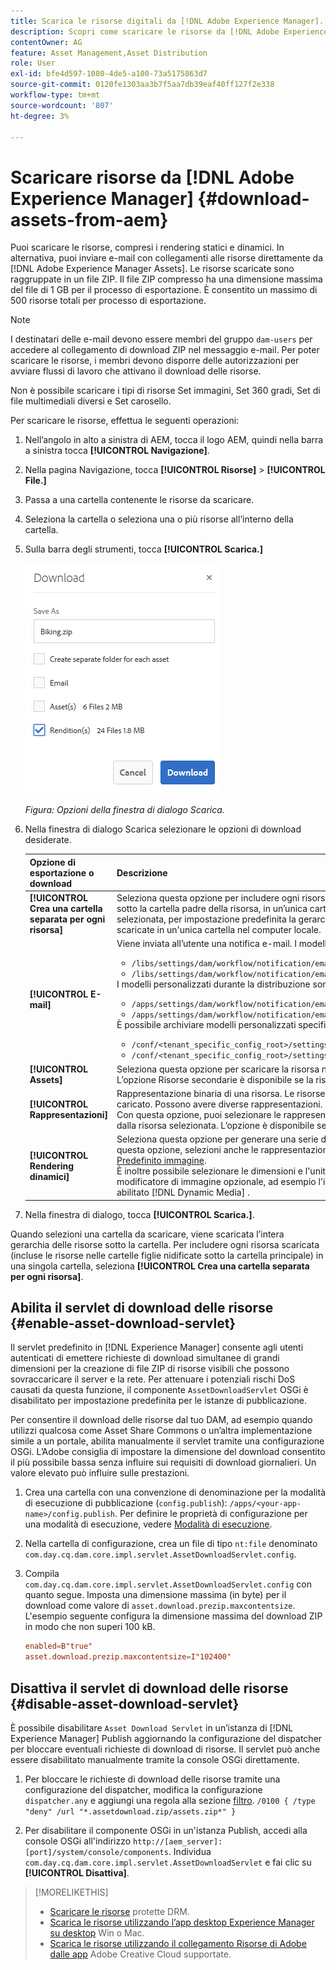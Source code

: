 ```yaml
---
title: Scarica le risorse digitali da [!DNL Adobe Experience Manager].
description: Scopri come scaricare le risorse da [!DNL Adobe Experience Manager] e abilitare o disabilitare la funzionalità di download.
contentOwner: AG
feature: Asset Management,Asset Distribution
role: User
exl-id: bfe4d597-1080-4de5-a100-73a5175863d7
source-git-commit: 0120fe1303aa3b7f5aa7db39eaf40ff127f2e338
workflow-type: tm+mt
source-wordcount: '807'
ht-degree: 3%

---
```


# Scaricare risorse da [!DNL Adobe Experience Manager] {#download-assets-from-aem}

Puoi scaricare le risorse, compresi i rendering statici e dinamici. In alternativa, puoi inviare e-mail con collegamenti alle risorse direttamente da [!DNL Adobe Experience Manager Assets]. Le risorse scaricate sono raggruppate in un file ZIP. Il file ZIP compresso ha una dimensione massima del file di 1 GB per il processo di esportazione. È consentito un massimo di 500 risorse totali per processo di esportazione.

>[!NOTE]
>
>I destinatari delle e-mail devono essere membri del gruppo `dam-users` per accedere al collegamento di download ZIP nel messaggio e-mail. Per poter scaricare le risorse, i membri devono disporre delle autorizzazioni per avviare flussi di lavoro che attivano il download delle risorse.

Non è possibile scaricare i tipi di risorse Set immagini, Set 360 gradi, Set di file multimediali diversi e Set carosello.

Per scaricare le risorse, effettua le seguenti operazioni:

1. Nell’angolo in alto a sinistra di AEM, tocca il logo AEM, quindi nella barra a sinistra tocca **[!UICONTROL Navigazione]**.
1. Nella pagina Navigazione, tocca **[!UICONTROL Risorse]** > **[!UICONTROL File.]**
1. Passa a una cartella contenente le risorse da scaricare.
1. Seleziona la cartella o seleziona una o più risorse all’interno della cartella.
1. Sulla barra degli strumenti, tocca **[!UICONTROL Scarica.]**

   ![Opzioni disponibili durante il download delle risorse da Experience Manager Assets](/help/assets/assets/asset_download_dialog.png)

   *Figura: Opzioni della finestra di dialogo Scarica.*

1. Nella finestra di dialogo Scarica selezionare le opzioni di download desiderate.

   | Opzione di esportazione o download | Descrizione |
   |---|---|
   | **[!UICONTROL Crea una cartella separata per ogni risorsa]** | Seleziona questa opzione per includere ogni risorsa scaricata, incluse le risorse in cartelle secondarie nidificate sotto la cartella padre della risorsa, in un’unica cartella sul computer locale. Quando questa opzione non è selezionata, per impostazione predefinita la gerarchia delle cartelle viene ignorata e tutte le risorse vengono scaricate in un&#39;unica cartella nel computer locale. |
   | **[!UICONTROL E-mail]** | Viene inviata all’utente una notifica e-mail. I modelli e-mail standard sono disponibili nelle seguenti posizioni:<ul><li>`/libs/settings/dam/workflow/notification/email/downloadasset`.</li><li>`/libs/settings/dam/workflow/notification/email/transientworkflowcompleted`.</li></ul> I modelli personalizzati durante la distribuzione sono disponibili nelle seguenti posizioni: <ul><li>`/apps/settings/dam/workflow/notification/email/downloadasset`.</li><li>`/apps/settings/dam/workflow/notification/email/transientworkflowcompleted`.</li></ul>È possibile archiviare modelli personalizzati specifici per il tenant nelle seguenti posizioni:<ul><li>`/conf/<tenant_specific_config_root>/settings/dam/workflow/notification/email/downloadasset`.</li><li>`/conf/<tenant_specific_config_root>/settings/dam/workflow/notification/email/transientworkflowcompleted`.</li></ul> |
   | **[!UICONTROL Assets]** | Seleziona questa opzione per scaricare la risorsa nel modulo originale senza rendering.<br>L’opzione Risorse secondarie è disponibile se la risorsa originale include risorse secondarie. |
   | **[!UICONTROL Rappresentazioni]** | Rappresentazione binaria di una risorsa. Le risorse hanno una rappresentazione principale, ossia quella del file caricato. Possono avere diverse rappresentazioni. <br> Con questa opzione, puoi selezionare le rappresentazioni da scaricare. Le rappresentazioni disponibili dipendono dalla risorsa selezionata. L’opzione è disponibile se la risorsa dispone di rendering. |
   | **[!UICONTROL Rendering dinamici]** | Seleziona questa opzione per generare una serie di rappresentazioni alternative in tempo reale. Quando selezioni questa opzione, selezioni anche le rappresentazioni che desideri creare dinamicamente selezionando dall&#39;elenco [Predefinito immagine](image-presets.md). <br>È inoltre possibile selezionare le dimensioni e l&#39;unità di misura, il formato, lo spazio colore, la risoluzione e qualsiasi modificatore di immagine opzionale, ad esempio l&#39;inversione dell&#39;immagine. L’opzione è disponibile solo se è stato abilitato [!DNL Dynamic Media] . |

1. Nella finestra di dialogo, tocca **[!UICONTROL Scarica.]**.

Quando selezioni una cartella da scaricare, viene scaricata l’intera gerarchia delle risorse sotto la cartella. Per includere ogni risorsa scaricata (incluse le risorse nelle cartelle figlie nidificate sotto la cartella principale) in una singola cartella, seleziona **[!UICONTROL Crea una cartella separata per ogni risorsa]**.

## Abilita il servlet di download delle risorse {#enable-asset-download-servlet}

Il servlet predefinito in [!DNL Experience Manager] consente agli utenti autenticati di emettere richieste di download simultanee di grandi dimensioni per la creazione di file ZIP di risorse visibili che possono sovraccaricare il server e la rete. Per attenuare i potenziali rischi DoS causati da questa funzione, il componente `AssetDownloadServlet` OSGi è disabilitato per impostazione predefinita per le istanze di pubblicazione.

Per consentire il download delle risorse dal tuo DAM, ad esempio quando utilizzi qualcosa come Asset Share Commons o un’altra implementazione simile a un portale, abilita manualmente il servlet tramite una configurazione OSGi. L’Adobe consiglia di impostare la dimensione del download consentito il più possibile bassa senza influire sui requisiti di download giornalieri. Un valore elevato può influire sulle prestazioni.

1. Crea una cartella con una convenzione di denominazione per la modalità di esecuzione di pubblicazione (`config.publish`): `/apps/<your-app-name>/config.publish`. Per definire le proprietà di configurazione per una modalità di esecuzione, vedere [Modalità di esecuzione](/help/sites-deploying/configure-runmodes.md#defining-configuration-properties-for-a-run-mode).
1. Nella cartella di configurazione, crea un file di tipo `nt:file` denominato `com.day.cq.dam.core.impl.servlet.AssetDownloadServlet.config`.
1. Compila `com.day.cq.dam.core.impl.servlet.AssetDownloadServlet.config` con quanto segue. Imposta una dimensione massima (in byte) per il download come valore di `asset.download.prezip.maxcontentsize`. L&#39;esempio seguente configura la dimensione massima del download ZIP in modo che non superi 100 kB.

   ```conf
   enabled=B"true"
   asset.download.prezip.maxcontentsize=I"102400"
   ```

## Disattiva il servlet di download delle risorse {#disable-asset-download-servlet}

È possibile disabilitare `Asset Download Servlet` in un’istanza di [!DNL Experience Manager] Publish aggiornando la configurazione del dispatcher per bloccare eventuali richieste di download di risorse. Il servlet può anche essere disabilitato manualmente tramite la console OSGi direttamente.

1. Per bloccare le richieste di download delle risorse tramite una configurazione del dispatcher, modifica la configurazione `dispatcher.any` e aggiungi una regola alla sezione [filtro](https://experienceleague.adobe.com/docs/experience-manager-dispatcher/using/configuring/dispatcher-configuration.html#configuring-access-to-content-filter). `/0100 { /type "deny" /url "*.assetdownload.zip/assets.zip*" }`

1. Per disabilitare il componente OSGi in un&#39;istanza Publish, accedi alla console OSGi all&#39;indirizzo `http://[aem_server]:[port]/system/console/components`. Individua `com.day.cq.dam.core.impl.servlet.AssetDownloadServlet` e fai clic su **[!UICONTROL Disattiva]**.

>[!MORELIKETHIS]
>
>* [Scaricare le risorse](drm.md) protette DRM.
>* [Scarica le risorse utilizzando l’app desktop Experience Manager su desktop](https://experienceleague.adobe.com/docs/experience-manager-desktop-app/using/using.html?lang=it) Win o Mac.
>* [Scarica le risorse utilizzando il collegamento Risorse di Adobe dalle app](https://helpx.adobe.com/it/enterprise/using/manage-assets-using-adobe-asset-link.html) Adobe Creative Cloud supportate.

